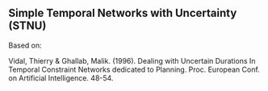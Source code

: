 ## Simple Temporal Networks with Uncertainty (STNU)

Based on:

Vidal, Thierry & Ghallab, Malik. (1996). Dealing with Uncertain Durations In Temporal Constraint Networks dedicated to Planning. Proc. European Conf. on Artificial Intelligence. 48-54.
